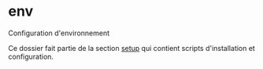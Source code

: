 ﻿# env

Configuration d'environnement

Ce dossier fait partie de la section [setup](..) qui contient scripts d'installation et configuration.
